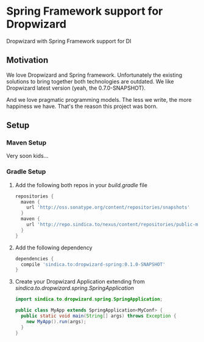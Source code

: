 # Spring Framework support for Dropwizard

Dropwizard with Spring Framework support for DI

## Motivation
We love Dropwizard and Spring framework. Unfortunately the existing solutions to bring together both technologies are outdated. We like Dropwizard latest version (yeah, the 0.7.0-SNAPSHOT).

And we love pragmatic programming models. The less we write, the more happiness we have.
That's the reason this project was born.

## Setup

### Maven Setup
Very soon kids...

### Gradle Setup

1. Add the following both repos in your _build.gradle_ file

    ```groovy
    repositories {
      maven {
        url 'http://oss.sonatype.org/content/repositories/snapshots'
      }
      maven {
        url 'http://repo.sindica.to/nexus/content/repositories/public-milestones/'
      }
    }
    ```

2. Add the following dependency
   
    ```groovy
    dependencies {
      compile 'sindica.to:dropwizard-spring:0.1.0-SNAPSHOT'
    }
    ```

3. Create your Dropwizard Application extending from _sindica.to.dropwizard.spring.SpringApplication_

    ```java
    import sindica.to.dropwizard.spring.SpringApplication;

    public class MyApp extends SpringApplication<MyConf> {
      public static void main(String[] args) throws Exception {
        new MyApp().run(args);
      }
    }
    ```
